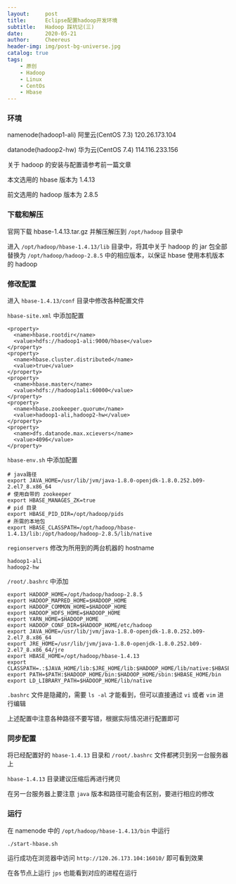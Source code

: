 ```yaml
---
layout:     post
title:      Eclipse配置hadoop开发环境
subtitle:   Hadoop 踩坑记(三)
date:       2020-05-21
author:     Cheereus
header-img: img/post-bg-universe.jpg
catalog: true
tags:
    - 原创
    - Hadoop
    - Linux
    - CentOs
    - Hbase
---
```


### 环境

namenode(hadoop1-ali) 阿里云(CentOS 7.3) 120.26.173.104  

datanode(hadoop2-hw) 华为云(CentOS 7.4) 114.116.233.156

关于 hadoop 的安装与配置请参考前一篇文章

本文选用的 hbase 版本为 1.4.13

前文选用的 hadoop 版本为 2.8.5

### 下载和解压

官网下载 hbase-1.4.13.tar.gz 并解压解压到 `/opt/hadoop` 目录中

进入 `/opt/hadoop/hbase-1.4.13/lib` 目录中，将其中关于 hadoop 的 jar 包全部替换为 `/opt/hadoop/hadoop-2.8.5` 中的相应版本，以保证 hbase 使用本机版本的 hadoop

### 修改配置

进入 `hbase-1.4.13/conf` 目录中修改各种配置文件

`hbase-site.xml` 中添加配置

```shell
<property>
  <name>hbase.rootdir</name>
  <value>hdfs://hadoop1-ali:9000/hbase</value>
</property>
<property>
  <name>hbase.cluster.distributed</name>
  <value>true</value>
</property>
<property>
  <name>hbase.master</name>
  <value>hdfs://hadoop1ali:60000</value>
</property>
<property>
  <name>hbase.zookeeper.quorum</name>
  <value>hadoop1-ali,hadoop2-hw</value>
</property>
<property>
  <name>dfs.datanode.max.xcievers</name>
  <value>4096</value>
</property>
```

`hbase-env.sh` 中添加配置

```shell
# java路径
export JAVA_HOME=/usr/lib/jvm/java-1.8.0-openjdk-1.8.0.252.b09-2.el7_8.x86_64
# 使用自带的 zookeeper
export HBASE_MANAGES_ZK=true
# pid 目录
export HBASE_PID_DIR=/opt/hadoop/pids
# 所需的本地包
export HBASE_CLASSPATH=/opt/hadoop/hbase-1.4.13/lib:/opt/hadoop/hadoop-2.8.5/lib/native
```

`regionservers` 修改为所用到的两台机器的 hostname

```shell
hadoop1-ali
hadoop2-hw
```

`/root/.bashrc` 中添加

```shell
export HADOOP_HOME=/opt/hadoop/hadoop-2.8.5
export HADOOP_MAPRED_HOME=$HADOOP_HOME
export HADOOP_COMMON_HOME=$HADOOP_HOME
export HADOOP_HDFS_HOME=$HADOOP_HOME
export YARN_HOME=$HADOOP_HOME
export HADOOP_CONF_DIR=$HADOOP_HOME/etc/hadoop
export JAVA_HOME=/usr/lib/jvm/java-1.8.0-openjdk-1.8.0.252.b09-2.el7_8.x86_64
export JRE_HOME=/usr/lib/jvm/java-1.8.0-openjdk-1.8.0.252.b09-2.el7_8.x86_64/jre
export HBASE_HOME=/opt/hadoop/hbase-1.4.13
export CLASSPATH=.:$JAVA_HOME/lib:$JRE_HOME/lib:$HADOOP_HOME/lib/native:$HBASE_HOME/lib:$CLASSPATH
export PATH=$PATH:$HADOOP_HOME/bin:$HADOOP_HOME/sbin:$HBASE_HOME/bin
export LD_LIBRARY_PATH=$HADOOP_HOME/lib/native
```

`.bashrc` 文件是隐藏的，需要 `ls -al` 才能看到，但可以直接通过 `vi` 或者 `vim` 进行编辑

上述配置中注意各种路径不要写错，根据实际情况进行配置即可

### 同步配置

将已经配置好的 `hbase-1.4.13` 目录和 `/root/.bashrc` 文件都拷贝到另一台服务器上

`hbase-1.4.13` 目录建议压缩后再进行拷贝

在另一台服务器上要注意 `java` 版本和路径可能会有区别，要进行相应的修改

### 运行

在 namenode 中的 `/opt/hadoop/hbase-1.4.13/bin` 中运行

```shell
./start-hbase.sh
```

运行成功在浏览器中访问 `http://120.26.173.104:16010/` 即可看到效果

在各节点上运行 `jps` 也能看到对应的进程在运行
